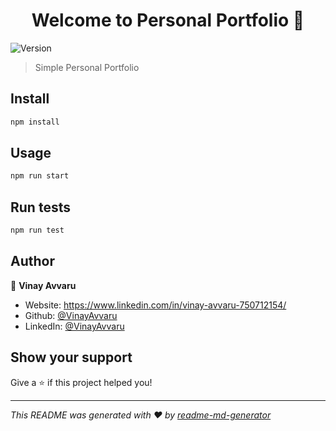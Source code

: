 <h1 align="center">Welcome to Personal Portfolio 👋</h1>
<p>
  <img alt="Version" src="https://img.shields.io/badge/version-0.1.0-blue.svg?cacheSeconds=2592000" />
</p>

> Simple Personal Portfolio

## Install

```sh
npm install
```

## Usage

```sh
npm run start
```

## Run tests

```sh
npm run test
```

## Author

👤 **Vinay Avvaru**

* Website: https://www.linkedin.com/in/vinay-avvaru-750712154/
* Github: [@VinayAvvaru](https://github.com/De-Vin)
* LinkedIn: [@VinayAvvaru](https://www.linkedin.com/in/vinay-avvaru-750712154/)

## Show your support

Give a ⭐️ if this project helped you!

***
_This README was generated with ❤️ by [readme-md-generator](https://github.com/De-Vin)_